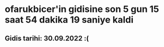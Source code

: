 # ofarukbicer'in gidisine son 5 gun 15 saat 54 dakika 19 saniye kaldi

## Gidis tarihi: 30.09.2022 :(